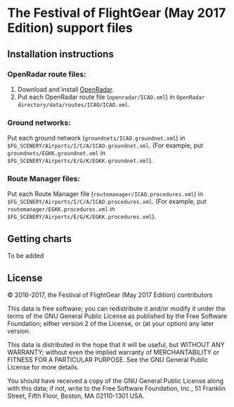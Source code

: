 The Festival of FlightGear (May 2017 Edition) support files
===========================================================

Installation instructions
-------------------------
<h3>OpenRadar route files:</h3>

1. Download and install [OpenRadar](http://wiki.flightgear.org/OpenRadar).
2. Put each OpenRadar route file (`openradar/ICAO.xml`) in
   `OpenRadar directory/data/routes/ICAO/ICAO.xml`.

<h3>Ground networks:</h3>

Put each ground network (`groundnets/ICAO.groundnet.xml`) in
`$FG_SCENERY/Airports/I/C/A/ICAO.groundnet.xml`. (For example, put
`groundnets/EGKK.groundnet.xml` in
`$FG_SCENERY/Airports/E/G/K/EGKK.groundnet.xml`).

<h3>Route Manager files:</h3>

Put each Route Manager file (`routemanager/ICAO.procedures.xml`) in
`$FG_SCENERY/Airports/I/C/A/ICAO.procedures.xml`. (For example, put
`routemanager/EGKK.procedures.xml` in
`$FG_SCENERY/Airports/E/G/K/EGKK.procedures.xml`).

Getting charts
--------------
To be added

License
--------
:copyright: 2016-2017, the Festival of FlightGear (May 2017 Edition) contributors

This data is free software; you can redistribute it and/or modify it under the
terms of the GNU General Public License as published by the Free Software
Foundation; either version 2 of the License, or (at your option) any later
version.

This data is distributed in the hope that it will be useful, but WITHOUT ANY
WARRANTY; without even the implied warranty of MERCHANTABILITY or FITNESS FOR
A PARTICULAR PURPOSE. See the GNU General Public License for more details.

You should have received a copy of the GNU General Public License along with
this data; if not, write to the Free Software Foundation, Inc., 51 Franklin
Street, Fifth Floor, Boston, MA 02110-1301 USA.
